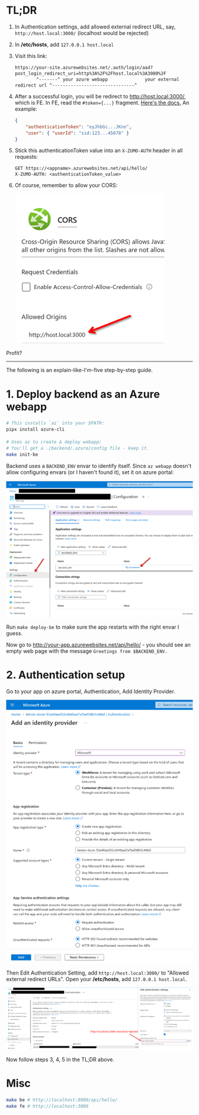 # TL;DR

1. In Authentication settings, add allowed external redirect URL, say,
   `http://host.local:3000/` (localhost would be rejected)
2. In **/etc/hosts**, add `127.0.0.1 host.local`
3. Visit this link:

    ```
    https://your-site.azurewebsites.net/.auth/login/aad?post_login_redirect_uri=http%3A%2F%2Fhost.local%3A3000%2F
            ^-------^ your azure webapp              your external redirect url ^-------------------------------^
    ```

4. After a successful login, you will be redirect to http://host.local:3000/,
   which is FE. In FE, read the `#token={...}` fragment. [Here's the docs.][doc1]
   An example:

    ```json
    {
        "authenticationToken": "eyJhbGc...JKno",
        "user": { "userId": "sid:123...45678" }
    }
    ```

5. Stick this authenticationToken value into an `X-ZUMO-AUTH` header in all
   requests:
    ```
    GET https://<appname>.azurewebsites.net/api/hello/
    X-ZUMO-AUTH: <authenticationToken_value>
    ```

6. Of course, remember to allow your CORS:

    ![](04-cors.png)

Profit?

---

The following is an explain-like-I'm-five step-by-step guide.

# 1. Deploy backend as an Azure webapp

```sh
# This installs `az` into your $PATH:
pipx install azure-cli

# Uses az to create & deploy webapp;
# You'll get a ./backend/.azure/config file - keep it.
make init-be
```

Backend uses a `BACKEND_ENV` envar to identify itself.
Since `az webapp` doesn't allow configuring envars (or I haven't found it),
set it on azure portal:

![](01-envar.png)

Run `make deploy-be` to make sure the app restarts with the right envar I
guess.

Now go to http://your-app.azurewebsites.net/api/hello/ - you should see an
empty web page with the message `Greetings from $BACKEND_ENV.`

# 2. Authentication setup

Go to your app on azure portal, Authentication, Add Identity Provider.

![](02-add-idp.png)

Then Edit Authentication Setting, add `http://host.local:3000/` to "Allowed
external redirect URLs". Open your **/etc/hosts**, add `127.0.0.1 host.local`.

![](03-callback-url.png)

Now follow steps 3, 4, 5 in the TL;DR above.

# Misc

```sh
make be # http://localhost:8000/api/hello/
make fe # http://localhost:3000
```

[doc1]: https://learn.microsoft.com/en-us/azure/app-service/configure-authentication-customize-sign-in-out#use-multiple-sign-in-providers
